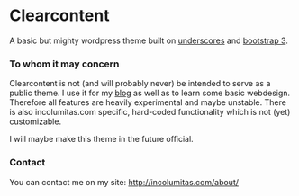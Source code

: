 Clearcontent
============

A basic but mighty wordpress theme built on <a href="http://underscores.me/">underscores</a> and <a href="http://getbootstrap.com/">bootstrap 3</a>.

### To whom it may concern

Clearcontent is not (and will probably never) be intended to serve as a public theme. I use it for my [blog](http://incolumitas.com "The authors blog")
as well as to learn some basic webdesign. Therefore all features are heavily experimental and maybe unstable. There is also incolumitas.com specific, hard-coded functionality which is not (yet) customizable.

I will maybe make this theme in the future official.

### Contact

You can contact me on my site: http://incolumitas.com/about/
